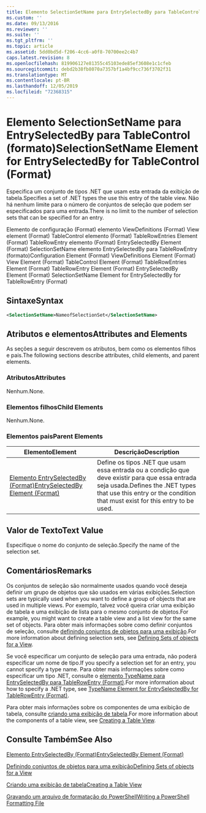 ```yaml
---
title: Elemento SelectionSetName para EntrySelectedBy para TableControl (Format) | Microsoft Docs
ms.custom: ''
ms.date: 09/13/2016
ms.reviewer: ''
ms.suite: ''
ms.tgt_pltfrm: ''
ms.topic: article
ms.assetid: 5dd0bd5d-f206-4cc6-a0f8-70700ee2c4b7
caps.latest.revision: 8
ms.openlocfilehash: 819906127e81355c45103ede85ef3608e1c1cfeb
ms.sourcegitcommit: debd2b38fb8070a7357bf1a4bf9cc736f3702f31
ms.translationtype: MT
ms.contentlocale: pt-BR
ms.lasthandoff: 12/05/2019
ms.locfileid: "72368315"
---
```

# <a name="selectionsetname-element-for-entryselectedby-for-tablecontrol-format"></a><span data-ttu-id="3fcb4-102">Elemento SelectionSetName para EntrySelectedBy para TableControl (formato)</span><span class="sxs-lookup"><span data-stu-id="3fcb4-102">SelectionSetName Element for EntrySelectedBy for TableControl (Format)</span></span>

<span data-ttu-id="3fcb4-103">Especifica um conjunto de tipos .NET que usam esta entrada da exibição de tabela.</span><span class="sxs-lookup"><span data-stu-id="3fcb4-103">Specifies a set of .NET types the use this entry of the table view.</span></span> <span data-ttu-id="3fcb4-104">Não há nenhum limite para o número de conjuntos de seleção que podem ser especificados para uma entrada.</span><span class="sxs-lookup"><span data-stu-id="3fcb4-104">There is no limit to the number of selection sets that can be specified for an entry.</span></span>

<span data-ttu-id="3fcb4-105">Elemento de configuração (Format) elemento ViewDefinitions (Format) View element (Format) TableControl elemento (Format) TableRowEntries Element (Format) TableRowEntry elemento (Format) EntrySelectedBy Element (Format) SelectionSetName elemento EntrySelectedBy para TableRowEntry (formato)</span><span class="sxs-lookup"><span data-stu-id="3fcb4-105">Configuration Element (Format) ViewDefinitions Element (Format) View Element (Format) TableControl Element (Format) TableRowEntries Element (Format) TableRowEntry Element (Format) EntrySelectedBy Element (Format) SelectionSetName Element for EntrySelectedBy for TableRowEntry (Format)</span></span>

## <a name="syntax"></a><span data-ttu-id="3fcb4-106">Sintaxe</span><span class="sxs-lookup"><span data-stu-id="3fcb4-106">Syntax</span></span>

```xml
<SelectionSetName>NameofSelectionSet</SelectionSetName>
```

## <a name="attributes-and-elements"></a><span data-ttu-id="3fcb4-107">Atributos e elementos</span><span class="sxs-lookup"><span data-stu-id="3fcb4-107">Attributes and Elements</span></span>

<span data-ttu-id="3fcb4-108">As seções a seguir descrevem os atributos, bem como os elementos filhos e pais.</span><span class="sxs-lookup"><span data-stu-id="3fcb4-108">The following sections describe attributes, child elements, and parent elements.</span></span>

### <a name="attributes"></a><span data-ttu-id="3fcb4-109">Atributos</span><span class="sxs-lookup"><span data-stu-id="3fcb4-109">Attributes</span></span>

<span data-ttu-id="3fcb4-110">Nenhum.</span><span class="sxs-lookup"><span data-stu-id="3fcb4-110">None.</span></span>

### <a name="child-elements"></a><span data-ttu-id="3fcb4-111">Elementos filhos</span><span class="sxs-lookup"><span data-stu-id="3fcb4-111">Child Elements</span></span>

<span data-ttu-id="3fcb4-112">Nenhum.</span><span class="sxs-lookup"><span data-stu-id="3fcb4-112">None.</span></span>

### <a name="parent-elements"></a><span data-ttu-id="3fcb4-113">Elementos pais</span><span class="sxs-lookup"><span data-stu-id="3fcb4-113">Parent Elements</span></span>

|<span data-ttu-id="3fcb4-114">Elemento</span><span class="sxs-lookup"><span data-stu-id="3fcb4-114">Element</span></span>|<span data-ttu-id="3fcb4-115">Descrição</span><span class="sxs-lookup"><span data-stu-id="3fcb4-115">Description</span></span>|
|-------------|-----------------|
|[<span data-ttu-id="3fcb4-116">Elemento EntrySelectedBy (Format)</span><span class="sxs-lookup"><span data-stu-id="3fcb4-116">EntrySelectedBy Element (Format)</span></span>](./entryselectedby-element-for-tablerowentry-for-tablecontrol-format.md)|<span data-ttu-id="3fcb4-117">Define os tipos .NET que usam essa entrada ou a condição que deve existir para que essa entrada seja usada.</span><span class="sxs-lookup"><span data-stu-id="3fcb4-117">Defines the .NET types that use this entry or the condition that must exist for this entry to be used.</span></span>|

## <a name="text-value"></a><span data-ttu-id="3fcb4-118">Valor de Texto</span><span class="sxs-lookup"><span data-stu-id="3fcb4-118">Text Value</span></span>

<span data-ttu-id="3fcb4-119">Especifique o nome do conjunto de seleção.</span><span class="sxs-lookup"><span data-stu-id="3fcb4-119">Specify the name of the selection set.</span></span>

## <a name="remarks"></a><span data-ttu-id="3fcb4-120">Comentários</span><span class="sxs-lookup"><span data-stu-id="3fcb4-120">Remarks</span></span>

<span data-ttu-id="3fcb4-121">Os conjuntos de seleção são normalmente usados quando você deseja definir um grupo de objetos que são usados em várias exibições.</span><span class="sxs-lookup"><span data-stu-id="3fcb4-121">Selection sets are typically used when you want to define a group of objects that are used in multiple views.</span></span> <span data-ttu-id="3fcb4-122">Por exemplo, talvez você queira criar uma exibição de tabela e uma exibição de lista para o mesmo conjunto de objetos.</span><span class="sxs-lookup"><span data-stu-id="3fcb4-122">For example, you might want to create a table view and a list view for the same set of objects.</span></span> <span data-ttu-id="3fcb4-123">Para obter mais informações sobre como definir conjuntos de seleção, consulte [definindo conjuntos de objetos para uma exibição](./defining-selection-sets.md).</span><span class="sxs-lookup"><span data-stu-id="3fcb4-123">For more information about defining selection sets, see [Defining Sets of objects for a View](./defining-selection-sets.md).</span></span>

<span data-ttu-id="3fcb4-124">Se você especificar um conjunto de seleção para uma entrada, não poderá especificar um nome de tipo.</span><span class="sxs-lookup"><span data-stu-id="3fcb4-124">If you specify a selection set for an entry, you cannot specify a type name.</span></span> <span data-ttu-id="3fcb4-125">Para obter mais informações sobre como especificar um tipo .NET, consulte o [elemento TypeName para EntrySelectedBy para TableRowEntry (Format)](./typename-element-for-entryselectedby-for-tablecontrol-format.md).</span><span class="sxs-lookup"><span data-stu-id="3fcb4-125">For more information about how to specify a .NET type, see [TypeName Element for EntrySelectedBy for TableRowEntry (Format)](./typename-element-for-entryselectedby-for-tablecontrol-format.md).</span></span>

<span data-ttu-id="3fcb4-126">Para obter mais informações sobre os componentes de uma exibição de tabela, consulte [criando uma exibição de tabela](./creating-a-table-view.md).</span><span class="sxs-lookup"><span data-stu-id="3fcb4-126">For more information about the components of a table view, see [Creating a Table View](./creating-a-table-view.md).</span></span>

## <a name="see-also"></a><span data-ttu-id="3fcb4-127">Consulte Também</span><span class="sxs-lookup"><span data-stu-id="3fcb4-127">See Also</span></span>

[<span data-ttu-id="3fcb4-128">Elemento EntrySelectedBy (Format)</span><span class="sxs-lookup"><span data-stu-id="3fcb4-128">EntrySelectedBy Element (Format)</span></span>](./entryselectedby-element-for-tablerowentry-for-tablecontrol-format.md)

[<span data-ttu-id="3fcb4-129">Definindo conjuntos de objetos para uma exibição</span><span class="sxs-lookup"><span data-stu-id="3fcb4-129">Defining Sets of objects for a View</span></span>](./defining-selection-sets.md)

[<span data-ttu-id="3fcb4-130">Criando uma exibição de tabela</span><span class="sxs-lookup"><span data-stu-id="3fcb4-130">Creating a Table View</span></span>](./creating-a-table-view.md)

[<span data-ttu-id="3fcb4-131">Gravando um arquivo de formatação do PowerShell</span><span class="sxs-lookup"><span data-stu-id="3fcb4-131">Writing a PowerShell Formatting File</span></span>](./writing-a-powershell-formatting-file.md)
